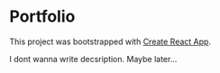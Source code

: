 # Portfolio

This project was bootstrapped with [Create React App](https://github.com/facebook/create-react-app).

I dont wanna write decsription. Maybe later...
